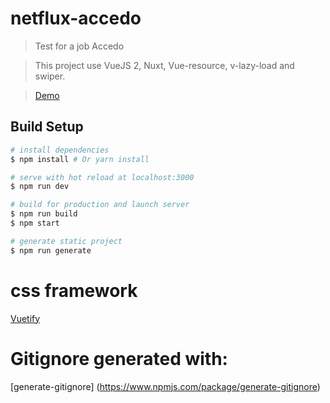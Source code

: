 # netflux-accedo

> Test for a job Accedo

> This project use VueJS 2, Nuxt, Vue-resource, v-lazy-load and swiper.

> [Demo](https://netflux-accedo.surge.sh)

## Build Setup

``` bash
# install dependencies
$ npm install # Or yarn install

# serve with hot reload at localhost:3000
$ npm run dev

# build for production and launch server
$ npm run build
$ npm start

# generate static project
$ npm run generate

```

# css framework 
[Vuetify](https://vuetifyjs.com)

# Gitignore generated with:
[generate-gitignore] (https://www.npmjs.com/package/generate-gitignore)

